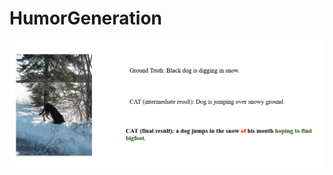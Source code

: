 # HumorGeneration

![alt text](https://github.com/Sayant500/HumorGeneration/blob/main/example1.PNG?raw=true)
